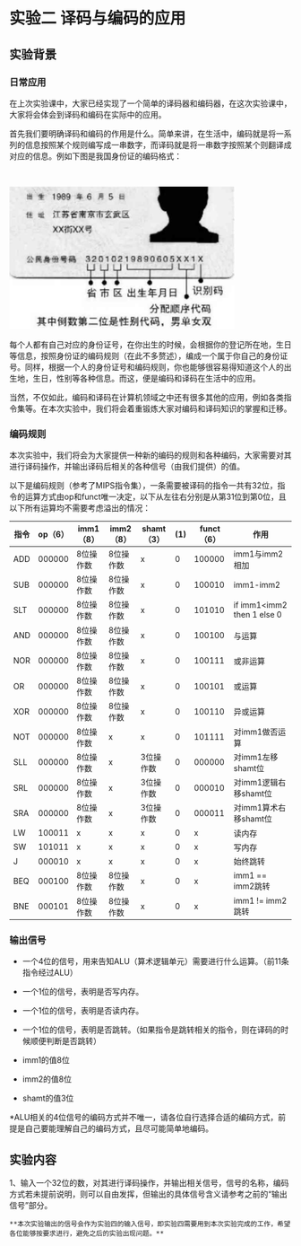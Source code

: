 # 实验二 译码与编码的应用

## 实验背景

### 日常应用

​	在上次实验课中，大家已经实现了一个简单的译码器和编码器，在这次实验课中，大家将会体会到译码和编码在实际中的应用。

​	首先我们要明确译码和编码的作用是什么。简单来讲，在生活中，编码就是将一系列的信息按照某个规则编写成一串数字，而译码就是将一串数字按照某个则翻译成对应的信息。例如下图是我国身份证的编码格式：

​	

<img src="./img_lab2/身份证.jpg" style="zoom:67%;" />

每个人都有自己对应的身份证号，在你出生的时候，会根据你的登记所在地，生日等信息，按照身份证的编码规则（在此不多赘述），编成一个属于你自己的身份证号。同样，根据一个人的身份证号和编码规则，你也能够很容易得知道这个人的出生地，生日，性别等各种信息。而这，便是编码和译码在生活中的应用。

​	当然，不仅如此，编码和译码在计算机领域之中还有很多其他的应用，例如各类指令集等。在本次实验中，我们将会着重锻炼大家对编码和译码知识的掌握和迁移。

### 编码规则

​	本次实验中，我们将会为大家提供一种新的编码的规则和各种编码，大家需要对其进行译码操作，并输出译码后相关的各种信号（由我们提供）的值。

​	以下是编码规则（参考了MIPS指令集），一条需要被译码的指令一共有32位，指令的运算方式由op和funct唯一决定，以下从左往右分别是从第31位到第0位，且以下所有运算均不需要考虑溢出的情况：

| 指令 | op（6） | imm1（8） | imm2（8） | shamt（3） | (1)  | funct（6） | 作用                       |
| ---- | ------- | --------- | --------- | ---------- | ---- | ---------- | -------------------------- |
| ADD  | 000000  | 8位操作数 | 8位操作数 | x          | 0    | 100000     | imm1与imm2相加             |
| SUB  | 000000  | 8位操作数 | 8位操作数 | x          | 0    | 100010     | imm1-imm2                  |
| SLT  | 000000  | 8位操作数 | 8位操作数 | x          | 0    | 101010     | if imm1<imm2 then 1 else 0 |
| AND  | 000000  | 8位操作数 | 8位操作数 | x          | 0    | 100100     | 与运算                     |
| NOR  | 000000  | 8位操作数 | 8位操作数 | x          | 0    | 100111     | 或非运算                   |
| OR   | 000000  | 8位操作数 | 8位操作数 | x          | 0    | 100101     | 或运算                     |
| XOR  | 000000  | 8位操作数 | 8位操作数 | x          | 0    | 100110     | 异或运算                   |
| NOT  | 000000  | 8位操作数 | x         | x          | 0    | 101111     | 对imm1做否运算             |
| SLL  | 000000  | 8位操作数 | x         | 3位操作数  | 0    | 000000     | 对imm1左移shamt位          |
| SRL  | 000000  | 8位操作数 | x         | 3位操作数  | 0    | 000010     | 对imm1逻辑右移shamt位      |
| SRA  | 000000  | 8位操作数 | x         | 3位操作数  | 0    | 000011     | 对imm1算术右移shamt位      |
| LW   | 100011  | x         | x         | x          | 0    | x          | 读内存                     |
| SW   | 101011  | x         | x         | x          | 0    | x          | 写内存                     |
| J    | 000010  | x         | x         | x          | 0    | x          | 始终跳转                   |
| BEQ  | 000100  | 8位操作数 | 8位操作数 | x          | 0    | x          | imm1 == imm2跳转           |
| BNE  | 000101  | 8位操作数 | 8位操作数 | x          | 0    | x          | imm1 != imm2跳转           |

### 输出信号

- 一个4位的信号，用来告知ALU（算术逻辑单元）需要进行什么运算。（前11条指令经过ALU）

- 一个1位的信号，表明是否写内存。

- 一个1位的信号，表明是否读内存。

- 一个1位的信号，表明是否跳转。（如果指令是跳转相关的指令，则在译码的时候顺便判断是否跳转）

- imm1的值8位

- imm2的值8位

- shamt的值3位

*ALU相关的4位信号的编码方式并不唯一，请各位自行选择合适的编码方式，前提是自己要能理解自己的编码方式，且尽可能简单地编码。

## 实验内容

1、输入一个32位的数，对其进行译码操作，并输出相关信号，信号的名称，编码方式若未提前说明，则可以自由发挥，但输出的具体信号含义请参考之前的“输出信号”部分。

  	**本次实验输出的信号会作为实验四的输入信号，即实验四需要用到本次实验完成的工作，希望各位能够按要求进行，避免之后的实验出现问题。**

